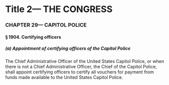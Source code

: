 
# Title 2— THE CONGRESS
### CHAPTER 29— CAPITOL POLICE
#### § 1904. Certifying officers
##### (a) Appointment of certifying officers of the Capitol Police

The Chief Administrative Officer of the United States Capitol Police, or when there is not a Chief Administrative Officer, the Chief of the Capitol Police, shall appoint certifying officers to certify all vouchers for payment from funds made available to the United States Capitol Police.
